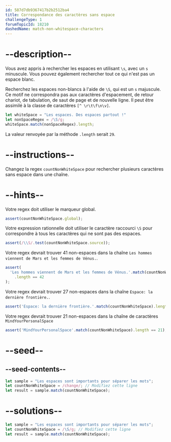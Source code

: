 ```yaml
---
id: 587d7db9367417b2b2512ba4
title: Correspondance des caractères sans espace
challengeType: 1
forumTopicId: 18210
dashedName: match-non-whitespace-characters
---
```


# --description--

Vous avez appris à rechercher les espaces en utilisant `\s`, avec un `s` minuscule. Vous pouvez également rechercher tout ce qui n'est pas un espace blanc.

Recherchez les espaces non-blancs à l'aide de `\S`, qui est un `s` majuscule. Ce motif ne correspondra pas aux caractères d'espacement, de retour chariot, de tabulation, de saut de page et de nouvelle ligne. Il peut être assimilé à la classe de caractères `[^ \r\t\f\n\v]`.

```js
let whiteSpace = "Les espaces. Des espaces partout !"
let nonSpaceRegex = /\S/g;
whiteSpace.match(nonSpaceRegex).length;
```

La valeur renvoyée par la méthode `.length` serait `29`.

# --instructions--

Changez la regex `countNonWhiteSpace` pour rechercher plusieurs caractères sans espace dans une chaîne.

# --hints--

Votre regex doit utiliser le marqueur global.

```js
assert(countNonWhiteSpace.global);
```

Votre expression rationnelle doit utiliser le caractère raccourci `\S` pour correspondre à tous les caractères qui ne sont pas des espaces.

```js
assert(/\\S/.test(countNonWhiteSpace.source));
```

Votre regex devrait trouver 41 non-espaces dans la chaîne `Les hommes viennent de Mars et les femmes de Vénus.`.

```js
assert(
  'Les hommes viennent de Mars et les femmes de Vénus.'.match(countNonWhiteSpace)
    .length == 42
);
```

Votre regex devrait trouver 27 non-espaces dans la chaîne `Espace: la dernière frontière.`.

```js
assert('Espace: la dernière frontière.'.match(countNonWhiteSpace).length == 27);
```

Votre regex devrait trouver 21 non-espaces dans la chaîne de caractères `MindYourPersonalSpace`

```js
assert('MindYourPersonalSpace'.match(countNonWhiteSpace).length == 21);
```

# --seed--

## --seed-contents--

```js
let sample = "Les espaces sont importants pour séparer les mots";
let countNonWhiteSpace = /change/; // Modifiez cette ligne
let result = sample.match(countNonWhiteSpace);
```

# --solutions--

```js
let sample = "Les espaces sont importants pour séparer les mots";
let countNonWhiteSpace = /\S/g; // Modifiez cette ligne
let result = sample.match(countNonWhiteSpace);
```
